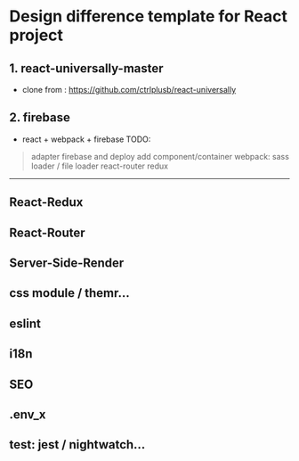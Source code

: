 # Design difference template for React project

## 1. react-universally-master
* clone from : https://github.com/ctrlplusb/react-universally

## 2. firebase
* react + webpack + firebase
TODO: 
> adapter firebase and deploy
> add component/container
> webpack: sass loader / file loader
> react-router
> redux


---

## React-Redux
## React-Router
## Server-Side-Render
## css module / themr...
## eslint
## i18n
## SEO
## .env_x
## test: jest / nightwatch...